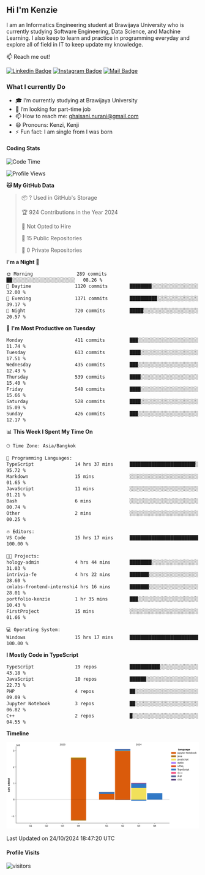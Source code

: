 ## Hi I'm Kenzie


I am an Informatics Engineering student at Brawijaya University who is currently studying Software Engineering, Data Science, and Machine Learning. I also keep to learn and practice in programming everyday and explore all of field in IT to keep update my knowledge.

:mailbox: Reach me out!

[![Linkedin Badge](https://img.shields.io/badge/-Kenzie_Taqiyassar-0e76a8?style=flat&labelColor=0e76a8&logo=linkedin&logoColor=white)](https://www.linkedin.com/in/kenzie-taqiyassar-37458b1aa/) 
[![Instagram Badge](https://img.shields.io/badge/-@__kenziehh_-e84393?style=flat&labelColor=e84393&logo=instagram&logoColor=white)](https://www.instagram.com/_kenziehh/) 
[![Mail Badge](https://img.shields.io/badge/-ghaisani.nurani-c0392b?style=flat&labelColor=c0392b&logo=gmail&logoColor=white)](mailto:ghaisani.nurani@gmail.com)

### What I currently Do

- 🎓 I’m currently studying at Brawijaya University
- 💼 I’m looking for part-time job
- 📫 How to reach me: ghaisani.nurani@gmail.com
- 😄 Pronouns: Kenzi, Kenji
- ⚡ Fun fact: I am single from I was born

#### Coding Stats
<!--START_SECTION:waka-->
![Code Time](http://img.shields.io/badge/Code%20Time-819%20hrs%201%20min-blue)

![Profile Views](http://img.shields.io/badge/Profile%20Views-0-blue)

**🐱 My GitHub Data** 

> 📦 ? Used in GitHub's Storage 
 > 
> 🏆 924 Contributions in the Year 2024
 > 
> 🚫 Not Opted to Hire
 > 
> 📜 15 Public Repositories 
 > 
> 🔑 0 Private Repositories 
 > 
**I'm a Night 🦉** 

```text
🌞 Morning                289 commits         ██░░░░░░░░░░░░░░░░░░░░░░░   08.26 % 
🌆 Daytime                1120 commits        ████████░░░░░░░░░░░░░░░░░   32.00 % 
🌃 Evening                1371 commits        ██████████░░░░░░░░░░░░░░░   39.17 % 
🌙 Night                  720 commits         █████░░░░░░░░░░░░░░░░░░░░   20.57 % 
```
📅 **I'm Most Productive on Tuesday** 

```text
Monday                   411 commits         ███░░░░░░░░░░░░░░░░░░░░░░   11.74 % 
Tuesday                  613 commits         ████░░░░░░░░░░░░░░░░░░░░░   17.51 % 
Wednesday                435 commits         ███░░░░░░░░░░░░░░░░░░░░░░   12.43 % 
Thursday                 539 commits         ████░░░░░░░░░░░░░░░░░░░░░   15.40 % 
Friday                   548 commits         ████░░░░░░░░░░░░░░░░░░░░░   15.66 % 
Saturday                 528 commits         ████░░░░░░░░░░░░░░░░░░░░░   15.09 % 
Sunday                   426 commits         ███░░░░░░░░░░░░░░░░░░░░░░   12.17 % 
```


📊 **This Week I Spent My Time On** 

```text
🕑︎ Time Zone: Asia/Bangkok

💬 Programming Languages: 
TypeScript               14 hrs 37 mins      ████████████████████████░   95.72 % 
Markdown                 15 mins             ░░░░░░░░░░░░░░░░░░░░░░░░░   01.65 % 
JavaScript               11 mins             ░░░░░░░░░░░░░░░░░░░░░░░░░   01.21 % 
Bash                     6 mins              ░░░░░░░░░░░░░░░░░░░░░░░░░   00.74 % 
Other                    2 mins              ░░░░░░░░░░░░░░░░░░░░░░░░░   00.25 % 

🔥 Editors: 
VS Code                  15 hrs 17 mins      █████████████████████████   100.00 % 

🐱‍💻 Projects: 
hology-admin             4 hrs 44 mins       ████████░░░░░░░░░░░░░░░░░   31.03 % 
intrivia-fe              4 hrs 22 mins       ███████░░░░░░░░░░░░░░░░░░   28.60 % 
cmlabs-frontend-internshi4 hrs 16 mins       ███████░░░░░░░░░░░░░░░░░░   28.01 % 
portfolio-kenzie         1 hr 35 mins        ███░░░░░░░░░░░░░░░░░░░░░░   10.43 % 
FirstProject             15 mins             ░░░░░░░░░░░░░░░░░░░░░░░░░   01.66 % 

💻 Operating System: 
Windows                  15 hrs 17 mins      █████████████████████████   100.00 % 
```

**I Mostly Code in TypeScript** 

```text
TypeScript               19 repos            ███████████░░░░░░░░░░░░░░   43.18 % 
JavaScript               10 repos            ██████░░░░░░░░░░░░░░░░░░░   22.73 % 
PHP                      4 repos             ██░░░░░░░░░░░░░░░░░░░░░░░   09.09 % 
Jupyter Notebook         3 repos             ██░░░░░░░░░░░░░░░░░░░░░░░   06.82 % 
C++                      2 repos             █░░░░░░░░░░░░░░░░░░░░░░░░   04.55 % 
```



**Timeline**

![Lines of Code chart](https://raw.githubusercontent.com/kenziehh/kenziehh/master/assets/bar_graph.png)


 Last Updated on 24/10/2024 18:47:20 UTC
<!--END_SECTION:waka-->


#### Profile Visits

![visitors](https://visitor-badge.glitch.me/badge?page_id=kenziehh.kenziehh)





